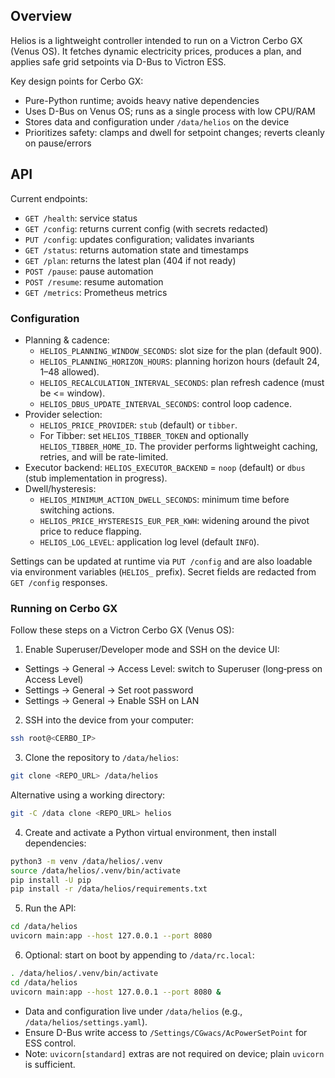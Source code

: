 ## Overview

Helios is a lightweight controller intended to run on a Victron Cerbo GX (Venus OS). It fetches
dynamic electricity prices, produces a plan, and applies safe grid setpoints via D-Bus to Victron ESS.

Key design points for Cerbo GX:

- Pure-Python runtime; avoids heavy native dependencies
- Uses D-Bus on Venus OS; runs as a single process with low CPU/RAM
- Stores data and configuration under `/data/helios` on the device
- Prioritizes safety: clamps and dwell for setpoint changes; reverts cleanly on pause/errors

## API

Current endpoints:

- `GET /health`: service status
- `GET /config`: returns current config (with secrets redacted)
- `PUT /config`: updates configuration; validates invariants
- `GET /status`: returns automation state and timestamps
- `GET /plan`: returns the latest plan (404 if not ready)
- `POST /pause`: pause automation
- `POST /resume`: resume automation
- `GET /metrics`: Prometheus metrics

### Configuration

- Planning & cadence:
  - `HELIOS_PLANNING_WINDOW_SECONDS`: slot size for the plan (default 900).
  - `HELIOS_PLANNING_HORIZON_HOURS`: planning horizon hours (default 24, 1–48 allowed).
  - `HELIOS_RECALCULATION_INTERVAL_SECONDS`: plan refresh cadence (must be <= window).
  - `HELIOS_DBUS_UPDATE_INTERVAL_SECONDS`: control loop cadence.
- Provider selection:
  - `HELIOS_PRICE_PROVIDER`: `stub` (default) or `tibber`.
  - For Tibber: set `HELIOS_TIBBER_TOKEN` and optionally `HELIOS_TIBBER_HOME_ID`. The
    provider performs lightweight caching, retries, and will be rate-limited.
- Executor backend: `HELIOS_EXECUTOR_BACKEND` = `noop` (default) or `dbus` (stub implementation in progress).
- Dwell/hysteresis:
  - `HELIOS_MINIMUM_ACTION_DWELL_SECONDS`: minimum time before switching actions.
  - `HELIOS_PRICE_HYSTERESIS_EUR_PER_KWH`: widening around the pivot price to reduce flapping.
  - `HELIOS_LOG_LEVEL`: application log level (default `INFO`).

Settings can be updated at runtime via `PUT /config` and are also loadable via environment variables (`HELIOS_` prefix). Secret fields are redacted from `GET /config` responses.

### Running on Cerbo GX

Follow these steps on a Victron Cerbo GX (Venus OS):

1) Enable Superuser/Developer mode and SSH on the device UI:

- Settings → General → Access Level: switch to Superuser (long‑press on Access Level)
- Settings → General → Set root password
- Settings → General → Enable SSH on LAN

2) SSH into the device from your computer:

```bash
ssh root@<CERBO_IP>
```

3) Clone the repository to `/data/helios`:

```bash
git clone <REPO_URL> /data/helios
```

Alternative using a working directory:

```bash
git -C /data clone <REPO_URL> helios
```

4) Create and activate a Python virtual environment, then install dependencies:

```bash
python3 -m venv /data/helios/.venv
source /data/helios/.venv/bin/activate
pip install -U pip
pip install -r /data/helios/requirements.txt
```

5) Run the API:

```bash
cd /data/helios
uvicorn main:app --host 127.0.0.1 --port 8080
```

6) Optional: start on boot by appending to `/data/rc.local`:

```sh
. /data/helios/.venv/bin/activate
cd /data/helios
uvicorn main:app --host 127.0.0.1 --port 8080 &
```

- Data and configuration live under `/data/helios` (e.g., `/data/helios/settings.yaml`).
- Ensure D-Bus write access to `/Settings/CGwacs/AcPowerSetPoint` for ESS control.
- Note: `uvicorn[standard]` extras are not required on device; plain `uvicorn` is sufficient.